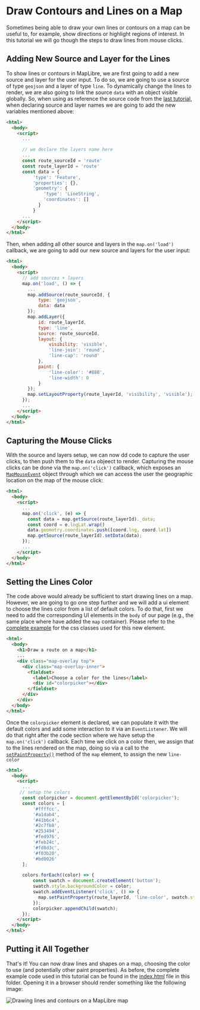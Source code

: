 # Draw Contours and Lines on a Map
Sometimes being able to draw your own lines or contours on a map can be useful to, for example, show directions or highlight regions of interest. In this tutorial we will go though the steps to draw lines from mouse clicks.

## Adding New Source and Layer for the Lines
To show lines or contours in MapLibre, we are first going to add a new source and layer for the user input. To do so, we are going to use a source of type ``geojson`` and a layer of type ``line``. To dynamically change the lines to render, we are also going to link the source ``data`` with an object visible globally. So, when using as reference the source code from the [last tutorial](./../4_layer-list/), when declaring source and layer names we are going to add the new variables mentioned above:

```html
<html>
  <body>
    <script>
      ...

      // we declare the layers name here
      ...
      const route_sourceId = 'route'
      const route_layerId = 'route'
      const data = {
          'type': 'Feature',
          'properties': {},
          'geometry': {
              'type': 'LineString',
              'coordinates': []
            }
          }
      ...
    </script>
  </body>
</html>
```

Then, when adding all other source and layers in the ``map.on('load')`` callback, we are going to add our new source and layers for the user input:

```html
<html>
  <body>
    <script>
      // add sources + layers
      map.on('load', () => {
        ...
        map.addSource(route_sourceId, {
            type: 'geojson',
            data: data
        });
        map.addLayer({
            id: route_layerId,
            type: 'line',
            source: route_sourceId,
            layout: {
                visibility: 'visible',
                'line-join': 'round',
                'line-cap': 'round'
            },
            paint: {
                'line-color': '#888',
                'line-width': 8
            }
        });
        map.setLayoutProperty(route_layerId, 'visibility', 'visible');
      });
      ...
    </script>
  </body>
</html>
```

## Capturing the Mouse Clicks
With the source and layers setup, we can now dd code to capture the user clicks, to then push them to the ``data`` objeect to render. Capturing the mouse clicks can be done via the ``map.on('click')`` callback, which exposes an [``MapMouseEvent``](https://maplibre.org/maplibre-gl-js/docs/API/classes/MapMouseEvent/) object through which we can access the user the geographic location on the map of the mouse click:

```html
<html>
  <body>
    <script>
      ...
      map.on('click', (e) => {
        const data = map.getSource(route_layerId)._data;
        const coord = e.lngLat.wrap()
        data.geometry.coordinates.push([coord.lng, coord.lat])
        map.getSource(route_layerId).setData(data);
      });
      ...
    </script>
  </body>
</html>
```

## Setting the Lines Color
The code above would already be sufficient to start drawing lines on a map. However, we are going to go one step further and we will add a ui element to choose the lines color from a list of default colors. To do that, first we need to add the corresponding UI elements in the ``body`` of our page (e.g., the same place where have added the ``map`` container). Please refer to the [complete example](./index.html) for the css classes used for this new element. 

```html
<html>
  <body>
    <h1>Draw a route on a map</h1>
    ...
    <div class="map-overlay top">
      <div class="map-overlay-inner">
        <fieldset>
          <label>Choose a color for the lines</label>
          <div id="colorpicker"></div>
        </fieldset>
      </div>
    </div>
  </body>
</html>
```

Once the ``colorpicker`` element is declared, we can populate it with the default colors and add some interaction to it via an ``EventListener``. We will do that right after the code section where we have setup the ``map.on('click')`` callback. Each time we click on a color then, we assign that to the lines rendered on the map, doing so via a call to the [``setPaintProperty()``](https://maplibre.org/maplibre-gl-js/docs/API/classes/Map/#setpaintproperty) method of the ``map`` element, to assign the new ``line-color``

```html
<html>
  <body>
    <script>
      ...
     // setup the colors
      const colorpicker = document.getElementById('colorpicker');
      const colors = [
          '#ffffcc',
          '#a1dab4',
          '#41b6c4',
          '#2c7fb8',
          '#253494',
          '#fed976',
          '#feb24c',
          '#fd8d3c',
          '#f03b20',
          '#bd0026'
      ];

      colors.forEach((color) => {
          const swatch = document.createElement('button');
          swatch.style.backgroundColor = color;
          swatch.addEventListener('click', () => {
            map.setPaintProperty(route_layerId, 'line-color', swatch.style.backgroundColor);
          });
          colorpicker.appendChild(swatch);
      });
    </script>
  </body>
</html>
```

## Putting it All Together
That's it! You can now draw lines and shapes on a map, choosing the color to use (and potentially other paint properties). As before, the complete example code used in this tutorial can be found in the [index.html](./index.html) file in this folder. Opening it in a browser should render something like the following image:

![Drawing lines and contours on a MapLibre map](./tutorial_5_1.png)